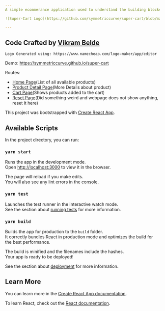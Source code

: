 ```yaml
---
A simple ecommerance application used to understand the building blocks of React. 

![Super-Cart Logo](https://github.com/symmetriccurve/super-cart/blob/master/src/images/logo.png)

---
```

Code Crafted by [Vikram Belde](www.belvikram.com)
---

`Logo Generated using: https://www.namecheap.com/logo-maker/app/editor`


Demo: https://symmetriccurve.github.io/super-cart

Routes: 
 - [Home Page](https://symmetriccurve.github.io/super-cart)(List of all available products)
 - [Product Detail Page](https://symmetriccurve.github.io/super-cart/#/product-detail?id=6)(More Details about product)
 - [Cart Page](https://symmetriccurve.github.io/super-cart/#/cart)(Shows products added to the cart)
 - [Reset Page](https://symmetriccurve.github.io/super-cart/#/reset)(Did something weird and webpage does not show anything, reset it here)


This project was bootstrapped with [Create React App](https://github.com/facebook/create-react-app).

## Available Scripts

In the project directory, you can run:

### `yarn start`

Runs the app in the development mode.<br />
Open [http://localhost:3000](http://localhost:3000) to view it in the browser.

The page will reload if you make edits.<br />
You will also see any lint errors in the console.

### `yarn test`

Launches the test runner in the interactive watch mode.<br />
See the section about [running tests](https://facebook.github.io/create-react-app/docs/running-tests) for more information.

### `yarn build`

Builds the app for production to the `build` folder.<br />
It correctly bundles React in production mode and optimizes the build for the best performance.

The build is minified and the filenames include the hashes.<br />
Your app is ready to be deployed!

See the section about [deployment](https://facebook.github.io/create-react-app/docs/deployment) for more information.

## Learn More

You can learn more in the [Create React App documentation](https://facebook.github.io/create-react-app/docs/getting-started).

To learn React, check out the [React documentation](https://reactjs.org/).
